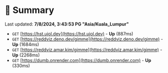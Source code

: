 # 📖 Summary
Last updated: **7/8/2024, 3:43:53 PG "Asia/Kuala_Lumpur"**

- `GET` [https://hst.ujol.dev](https://hst.ujol.dev) - **Up** (887ms)
- `GET` [https://reddviz.deno.dev/gimme](https://reddviz.deno.dev/gimme) - **Up** (1684ms)
- `GET` [https://reddviz.amar.kim/gimme](https://reddviz.amar.kim/gimme) - **Up** (2268ms)
- `GET` [https://dumb.onrender.com](https://dumb.onrender.com) - **Up** (330ms)
